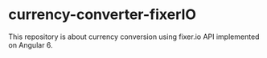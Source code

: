 # currency-converter-fixerIO
This repository is about currency conversion using fixer.io API implemented on Angular 6.
